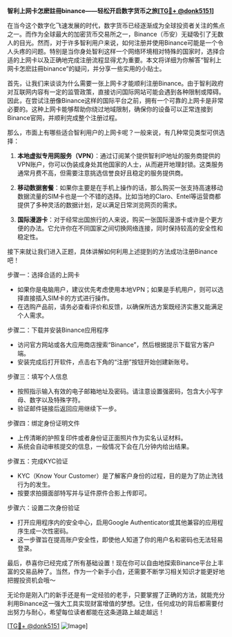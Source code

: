 **智利上网卡怎麽註冊binance——轻松开启数字货币之旅[[TG💪+ @donk5151](https://t.me/s/donk5151)]**

在当今这个数字化飞速发展的时代，数字货币已经逐渐成为全球投资者关注的焦点之一。而作为全球最大的加密货币交易所之一，Binance（币安）无疑吸引了无数人的目光。然而，对于许多智利用户来说，如何注册并使用Binance可能是一个令人头疼的问题。特别是当你身处智利这样一个网络环境相对特殊的国家时，选择合适的上网卡以及正确地完成注册流程显得尤为重要。本文将详细为你解答“智利上网卡怎麽註冊binance”的疑问，并分享一些实用的小贴士。

首先，让我们来谈谈为什么需要一张上网卡才能顺利注册Binance。由于智利政府对互联网内容有一定的监管政策，直接访问国际网站可能会遇到各种限制或障碍。因此，在尝试注册像Binance这样的国际平台之前，拥有一个可靠的上网卡是非常必要的。这种上网卡能够帮助你绕过地域限制，确保你的设备可以正常连接到Binance官网，并顺利完成整个注册过程。

那么，市面上有哪些适合智利用户的上网卡呢？一般来说，有几种常见类型可供选择：

1. **本地虚拟专用网服务（VPN）**：通过订阅某个提供智利IP地址的服务商提供的VPN账户，你可以伪装成身处其他国家的人士，从而避开地理封锁。这类服务通常月费不高，但需要注意挑选信誉良好且稳定的服务提供商。
   
2. **移动数据套餐**：如果你主要是在手机上操作的话，那么购买一张支持高速移动数据流量的SIM卡也是一个不错的选择。比如当地的Claro、Entel等运营商都提供了多种灵活的数据计划，足以满足日常浏览网页的需求。
   
3. **国际漫游卡**：对于经常出国旅行的人来说，购买一张国际漫游卡或许是个更方便的办法。它允许你在不同国家之间切换网络连接，同时保持较高的安全性和稳定性。

接下来就让我们进入正题，具体讲解如何利用上述提到的方法成功注册Binance吧！

步骤一：选择合适的上网卡
- 如果你是电脑用户，建议优先考虑使用本地VPN；如果是手机用户，则可以选择直接插入SIM卡的方式进行操作。
- 在选购产品前，请务必查看评价和反馈，以确保所选方案既经济实惠又能满足个人需求。

步骤二：下载并安装Binance应用程序
- 访问官方网站或各大应用商店搜索“Binance”，然后根据提示下载官方客户端。
- 安装完成后打开软件，点击右下角的“注册”按钮开始创建新账号。

步骤三：填写个人信息
- 按照指示输入有效的电子邮箱地址及密码。请注意设置强密码，包含大小写字母、数字以及特殊字符。
- 验证邮件链接后返回应用继续下一步。

步骤四：绑定身份证明文件
- 上传清晰的护照复印件或者身份证正面照片作为实名认证材料。
- 系统会自动审核提交的信息，一般情况下会在几分钟内给出结果。

步骤五：完成KYC验证
- KYC（Know Your Customer）是了解客户身份的过程，目的是为了防止洗钱行为的发生。
- 按要求拍摄面部特写并与证件原件合影上传即可。

步骤六：设置二次身份验证
- 打开应用程序内的安全中心，启用Google Authenticator或其他兼容的应用程序生成一次性密码。
- 这一步骤旨在提高账户安全性，即使他人知道了你的用户名和密码也无法轻易登录。

最后，恭喜你已经完成了所有基础设置！现在你可以自由地探索Binance平台上丰富的交易品种了。当然，作为一个新手小白，还需要不断学习相关知识才能更好地把握投资机会哦～

无论你是刚入门的新手还是有一定经验的老手，只要掌握了正确的方法，就能充分利用Binance这一强大工具实现财富增值的梦想。记住，任何成功的背后都需要付出努力与耐心，希望每位读者都能在这条道路上越走越远！

[[TG💪+ @donk5151](https://t.me/s/donk5151) ![Image](https://i.postimg.cc/rwNCRYN7/Snipaste-2025-04-30-17-27-05.png)]
